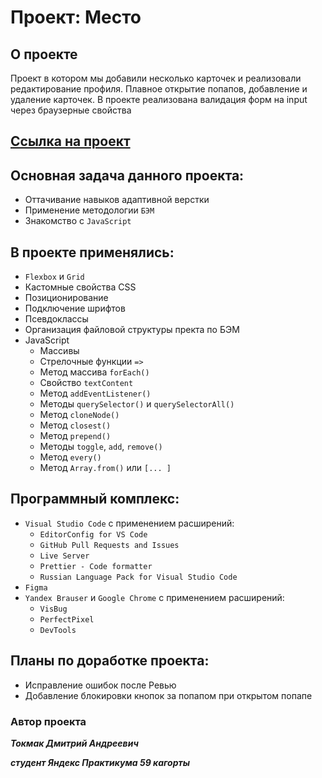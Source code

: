 # Проект: Место

## О проекте

Проект в котором мы добавили несколько карточек и реализовали редактирование профиля. Плавное открытие попапов, добавление и удаление карточек.
В проекте реализована валидация форм на input через браузерные свойства

## [Ссылка на проект](https://tokmakda.github.io/mesto/index.html)

## Основная задача данного проекта:

- Оттачивание навыков адаптивной верстки
- Применение методологии `БЭМ`
- Знакомство с `JavaScript`

## В проекте применялись:

- `Flexbox` и `Grid`
- Кастомные свойства CSS
- Позиционирование
- Подключение шрифтов
- Псевдоклассы
- Организация файловой структуры пректа по БЭМ
- JavaScript
  - Массивы
  - Стрелочные функции `=>`
  - Метод массива `forEach()`
  - Свойство `textContent`
  - Метод `addEventListener()`
  - Методы `querySelector()` и `querySelectorAll()`
  - Метод `cloneNode()`
  - Метод `closest()`
  - Метод `prepend()`
  - Методы `toggle`, `add`, `remove()`
  - Метод `every()`
  - Метод `Array.from()` или `[... ]`

## Программный комплекс:

- `Visual Studio Code` с применением расширений:
  - `EditorConfig for VS Code`
  - `GitHub Pull Requests and Issues`
  - `Live Server`
  - `Prettier - Code formatter`
  - `Russian Language Pack for Visual Studio Code`
- `Figma`
- `Yandex Brauser` и `Google Chrome` с применением расширений:
  - `VisBug`
  - `PerfectPixel`
  - `DevTools`

## Планы по доработке проекта:

- Исправление ошибок после Ревью
- Добавление блокировки кнопок за попапом при открытом попапе

### Автор проекта

**_Токмак Дмитрий Андреевич_**

**_студент Яндекс Практикума 59 кагорты_**
